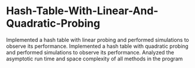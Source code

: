 # Hash-Table-With-Linear-And-Quadratic-Probing
Implemented a hash table with linear probing and performed simulations to observe its performance. Implemented a hash table with quadratic probing and performed simulations to observe its performance. Analyzed the asymptotic run time and space complexity of all methods in the program

